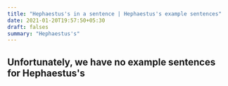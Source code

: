 ```yaml
---
title: "Hephaestus's in a sentence | Hephaestus's example sentences"
date: 2021-01-20T19:57:50+05:30
draft: falses
summary: "Hephaestus's"
---
```

## Unfortunately, we have no example sentences for Hephaestus's                 
